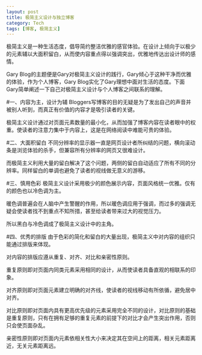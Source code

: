 ```yaml
---
layout: post
title: 极简主义设计与独立博客
category: Tech
tags: [博客, 极简主义]
---
```


极简主义是一种生活态度，倡导简约整洁优雅的感官体验。在设计上倾向于以极少的元素辅以大面积留白，从而使内容重点得以强调突出，优雅地传达出设计师的感情。

Gary Blog的主题便是Gary对极简主义设计的践行，Gary倾心于这种干净而优雅的体验，作为个人博客，Gary Blog实化了Gary理想中面对生活的态度。下面Gary简单阐述一下自己对极简主义设计与个人博客之间联系的理解。

#一、内容为主，设计为辅
Bloggers写博客的目的无疑是为了发出自己的声音并被别人听到，而真正有价值的内容才是吸引读者的关键。

极简主义设计通过对页面元素数量的最小化，从而加强了博客内容在读者眼中的权重。使读者的注意力集中于内容上，这是在网络阅读中难能可贵的体验。

#二、大面积留白
不同分辨率的显示器一直是网页设计者所纠结的问题，横向滚动条是浏览体验的杀手，但兼容所有分辨率的网页又很难设计。

而极简主义利用大量的留白解决了这个问题，两侧的留白自动适应了所有不同的分辨率。同样留白的单调也避免了读者的视线做无意义的游移。

#三、慎用色彩
极简主义设计采用极少的颜色展示内容，页面风格统一优雅。仅有的颜色也以冷色调为主。

暖色调普遍会在人脑中产生警醒的作用，所以暖色调应用于强调，而过多的强调无疑会使读者找不到重点不知所措，甚至给读者带来过大的视觉压力。

所以黑白与冷色调成了极简主义设计中的主角。

#四、优秀的排版
由于色彩的简化和留白的大量出现，极简主义中对内容的组织只能通过排版来体现。

对内容的排版应遵从重复、对齐、对比和亲密性原则。

重复原则即对页面内同类元素采用相同的设计，从而使读者具备直观的相联系的印象。

对齐原则即对页面元素建立明确的对齐线，使读者的视线移动有所依循，避免居中对齐。

对比原则即对页面内具有更高优先级的元素采用完全不同的设计，对比原则的基础是重复原则，只有在拥有足够的重复元素的前提下的对比才会产生突出作用，否则只会使页面杂乱。

亲密性原则即对页面内元素依相关性大小来决定其在空间上的距离，相关元素距离近，无关元素距离远。